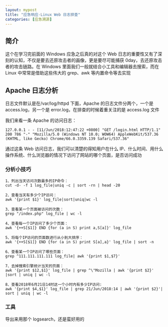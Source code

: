 ```yaml
---
layout: mypost
title: "应急响应-Linux Web 日志排查"
categories: [应急溯源]
---
```


## 简介

这个在学习完前面的 Windows 应急之后真的对这个 Web 日志的重要性又有了深刻的认知，不仅是要去还原攻击者的画像，更是要尽可能捕获 0day，去还原攻击者的攻击链路。在 Windows 里面我们一般就结合小工具和编辑器去搜索，而在 Linux 中常常是借助这些伟大的 grep、awk 等内置命令等去实现

## Apache 日志分析

日志文件默认是在/var/log/httpd 下面，Apache 的日志文件分两个，一个是 access.log，另一个是 error.log，在排查的时候着重关注的是 access.log 文件

我们来看一条 Apache 的访问日志：

```
127.0.0.1 - - [11/Jun/2018:12:47:22 +0800] "GET /login.html HTTP/1.1" 200 786 "-" "Mozilla/5.0 (Windows NT 10.0; WOW64) AppleWebKit/537.36 (KHTML, like Gecko) Chrome/66.0.3359.139 Safari/537.36"
```

通过这条 Web 访问日志，我们可以清楚的得知用户在什么 IP、什么时间、用什么操作系统、什么浏览器的情况下访问了网站的哪个页面，是否访问成功

### 分析小技巧

```
1、列出当天访问次数最多的IP命令：
cut -d- -f 1 log_file|uniq -c | sort -rn | head -20

2、查看当天有多少个IP访问：
awk '{print $1}' log_file|sort|uniq|wc -l

3、查看某一个页面被访问的次数：
grep "/index.php" log_file | wc -l

4、查看每一个IP访问了多少个页面：
awk '{++S[$1]} END {for (a in S) print a,S[a]}' log_file

5、将每个IP访问的页面数进行从小到大排序：
awk '{++S[$1]} END {for (a in S) print S[a],a}' log_file | sort -n

6、查看某一个IP访问了哪些页面：
grep ^111.111.111.111 log_file| awk '{print $1,$7}'

7、去掉搜索引擎统计当天的页面：
awk '{print $12,$1}' log_file | grep ^\"Mozilla | awk '{print $2}' |sort | uniq | wc -l

8、查看2018年6月21日14时这一个小时内有多少IP访问:
awk '{print $4,$1}' log_file | grep 21/Jun/2018:14 | awk '{print $2}'| sort | uniq | wc -l
```

### 工具

导出来用那个 logsearch，还是蛮好用的